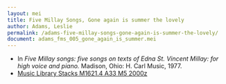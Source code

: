 ```yaml
---
layout: mei
title: Five Millay Songs, Gone again is summer the lovely
author: Adams, Leslie
permalink: /adams-five-millay-songs-gone-again-is-summer-the-lovely/
document: adams_fms_005_gone_again_is_summer.mei
---
```


- In *Five Millay songs: five songs on texts of Edna St. Vincent Millay: for high voice and piano.* Madison, Ohio: H. Carl Music, 1977.
- <a href="https://tufts.primo.exlibrisgroup.com/permalink/01TUN_INST/1kc9gia/alma991011097839703851" target="_blank"> Music Library Stacks M1621.4 A33 M5 2000z</a>
